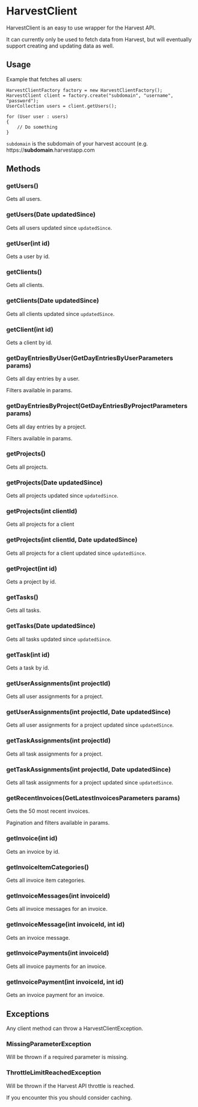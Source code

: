 # HarvestClient

HarvestClient is an easy to use wrapper for the Harvest API.

It can currently only be used to fetch data from Harvest,
but will eventually support creating and updating data as well.

## Usage

Example that fetches all users:

    HarvestClientFactory factory = new HarvestClientFactory();
    HarvestClient client = factory.create("subdomain", "username", "password");
    UserCollection users = client.getUsers();

    for (User user : users)
    {
        // Do something
    }

`subdomain` is the subdomain of your harvest account (e.g. https://**subdomain**.harvestapp.com

## Methods

### getUsers()

Gets all users.

### getUsers(Date updatedSince)

Gets all users updated since `updatedSince`.

### getUser(int id)

Gets a user by id.

### getClients()

Gets all clients.

### getClients(Date updatedSince)

Gets all clients updated since `updatedSince`.

### getClient(int id)

Gets a client by id.

### getDayEntriesByUser(GetDayEntriesByUserParameters params)

Gets all day entries by a user.

Filters available in params.

### getDayEntriesByProject(GetDayEntriesByProjectParameters params)

Gets all day entries by a project.

Filters available in params.

### getProjects()

Gets all projects.

### getProjects(Date updatedSince)

Gets all projects updated since `updatedSince`.

### getProjects(int clientId)

Gets all projects for a client

### getProjects(int clientId, Date updatedSince)

Gets all projects for a client updated since `updatedSince`.

### getProject(int id)

Gets a project by id.

### getTasks()

Gets all tasks.

### getTasks(Date updatedSince)

Gets all tasks updated since `updatedSince`.

### getTask(int id)

Gets a task by id.

### getUserAssignments(int projectId)

Gets all user assignments for a project.

### getUserAssignments(int projectId, Date updatedSince)

Gets all user assignments for a project updated since `updatedSince`.

### getTaskAssignments(int projectId)

Gets all task assignments for a project.

### getTaskAssignments(int projectId, Date updatedSince)

Gets all task assignments for a project updated since `updatedSince`.

### getRecentInvoices(GetLatestInvoicesParameters params)

Gets the 50 most recent invoices.

Pagination and filters available in params.

### getInvoice(int id)

Gets an invoice by id.

### getInvoiceItemCategories()

Gets all invoice item categories.

### getInvoiceMessages(int invoiceId)

Gets all invoice messages for an invoice.

### getInvoiceMessage(int invoiceId, int id)

Gets an invoice message.

### getInvoicePayments(int invoiceId)

Gets all invoice payments for an invoice.

### getInvoicePayment(int invoiceId, int id)

Gets an invoice payment for an invoice.

## Exceptions

Any client method can throw a HarvestClientException.

### MissingParameterException

Will be thrown if a required parameter is missing.

### ThrottleLimitReachedException

Will be thrown if the Harvest API throttle is reached.

If you encounter this you should consider caching.